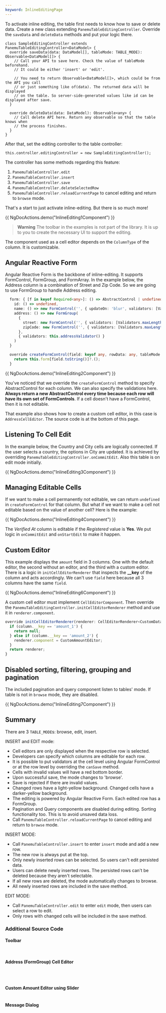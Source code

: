 ```yaml
---
keyword: InlineEditingPage
---
```


To activate inline editing, the table first needs to know how to save or delete data. Create
a new class extending `PanemuTableEditingController`. Override the `saveData` and `deleteData` methods
and put your logic there.

```
class SampleEditingController extends PanemuTableEditingController<DataModel> {
  override saveData(data: DataModel[], tableMode: TABLE_MODE): Observable<DataModel[]> {
    // Call your API to save here. Check the value of tableMode beforehand.
    // It could be either 'insert' or 'edit'.

    // You need to return Observable<DataModel[]>, which could be from the API you call
    // or just something like of(data). The returned data will be displayed
    // on the table. So server-side-generated values like id can be displayed after save.
  }

  override deleteData(data: DataModel): Observable<any> {
    // Call delete API here. Return any observable so that the table knows when
    // the process finishes.
  }
}
```

After that, set the editing controller to the table controller:
```
this.controller.editingController = new SampleEditingController();
```

The controller has some methods regarding this feature:
1. `PanemuTableController.edit`
2. `PanemuTableController.insert`
3. `PanemuTableController.save`
4. `PanemuTableController.deleteSelectedRow`
5. `PanemuTableController.reloadCurrentPage` to cancel editing and return to `browse` mode.

That's a start to just activate inline-editing. But there is so much more!

{{ NgDocActions.demo("InlineEditing1Component") }}

> **Warning**
> The toolbar in the examples is not part of the library. It is up to you to create
> the necessary UI to support the editing.

The component used as a cell editor depends on the `ColumnType` of the column. It is customizable.

## Angular Reactive Form

Angular Reactive Form is the backbone of inline-editing. It supports FormControl, FormGroup, and FormArray.
In the example below, the Address column is a combination of Street and Zip Code. So we are going to use FormGroup
to handle Address editing.

```typescript
  form: { [f in keyof Required<any>]: () => AbstractControl | undefined } = {
    id: () => undefined,
    name: () => new FormControl('', { updateOn: 'blur', validators: [Validators.required, Validators.maxLength(15), Validators.minLength(5)] }),
    address: () => new FormGroup(
      {
        street: new FormControl('', { validators: [Validators.maxLength(50)] }),
        zipCode: new FormControl('', { validators: [Validators.maxLength(5), Validators.minLength(5)] })
      },
      { validators: this.addressValidator() }
    )
  }

  override createFormControl(field: keyof any, rowData: any, tableMode: TABLE_MODE): AbstractControl | null | undefined {
    return this.form[field.toString()]?.();
  }
```

{{ NgDocActions.demo("InlineEditing2Component") }}

You've noticed that we override the `createFormControl` method to specify AbstractControl for each column.
We can also specify the validations here. **Always return a new AbstractControl every time because each row
will have its own set of FormControls**. If a cell doesn't have a FormControl, then it is not editable.

That example also shows how to create a custom cell editor, in this case is `AddressCellEditor`. The source code is at the bottom of this page.

## Listening To Cell Edit

In the example below, the Country and City cells are logically connected. If the user selects a country, the options
in City are updated. It is achieved by overriding `PanemuTableEditingController.onCommitEdit`. Also this table is
on edit mode initially.

{{ NgDocActions.demo("InlineEditing3Component") }}

## Managing Editable Cells

If we want to make a cell permanently not editable, we can return `undefined` in `createFormControl` for 
that column. But what if we want to make a cell not editable based on the value of another cell?
Here is the example:

{{ NgDocActions.demo("InlineEditing4Component") }}

The *Verified At* column is editable if the *Registered* value is **Yes**. We put logic in `onCommitEdit` and `onStartEdit`
to make it happen.

## Custom Editor

This example displays the `amount` field in 3 columns. One with the default editor, the second without an editor, and the third with
a custom editor. There is a logic in `initCellEditorRenderer` that inspects the **__key** of the column and acts
accordingly. We can't use `field` here because all 3 columns have the same `field`.

{{ NgDocActions.demo("InlineEditing6Component") }}

A custom cell editor must implement `CellEditorComponent`. Then override the `PanemuTableEditingController.initCellEditorRenderer` method and use it in `renderer.component`.

```typescript
override initCellEditorRenderer(renderer: CellEditorRenderer<CustomData>, column: PropertyColumn<CustomData>): CellEditorRenderer<CustomData> | null {
  if (column.__key == 'amount_1') {
    return null;
  } else if (column.__key == 'amount_2') {
    renderer.component = CustomAmountEditor;
  }
  return renderer;
}
```

## Disabled sorting, filtering, grouping and pagination

The included pagination and query component listen to tables' mode. If table is not in `browse` mode, they are disabled.

{{ NgDocActions.demo("InlineEditing7Component") }}

## Summary
There are 3 `TABLE_MODE`s: browse, edit, insert.

INSERT and EDIT mode:
- Cell editors are only displayed when the respective row is selected.
- Developers can specify which columns are editable for each row.
- It is possible to put validators at the cell level using Angular FormControl or at the row level by overriding the `canSave` method.
- Cells with invalid values will have a red bottom border.
- Upon successful save, the mode changes to 'browse'.
- Save is rejected if there are invalid values.
- Changed rows have a light-yellow background. Changed cells have a darker-yellow background.
- The editing is powered by Angular Reactive Form. Each edited row has a FormGroup.
- Pagination and Query components are disabled during editing. Sorting functionality too. This is to avoid
unsaved data loss.
- Call `PanemuTableController.reloadCurrentPage` to cancel editing and return to `browse` mode.

INSERT MODE:
- Call `PanemuTableController.insert` to enter `insert` mode and add a new row.
- The new row is always put at the top.
- Only newly inserted rows can be selected. So users can't edit persisted data.
- Users can delete newly inserted rows. The persisted rows can't be deleted because they aren't selectable.
- If all new rows are deleted, the mode automatically changes to browse.
- All newly inserted rows are included in the save method.

EDIT MODE:
- Call `PanemuTableController.edit` to enter `edit` mode, then users can select a row to edit.
- Only rows with changed cells will be included in the save method.

### Additional Source Code

#### Toolbar

```typescript file="../../example/inline-editing/toolbar.component.ts" group="toolbar" name="toolbar.component.ts"

```
```html file="../../example/inline-editing/toolbar.component.html" group="toolbar" name="toolbar.component.html"

```

#### Address (FormGroup) Cell Editor

```typescript file="../../example/inline-editing/address-cell-editor.ts" group="address-cell-editor" name="address-cell-editor.ts"

```
```html file="../../example/inline-editing/address-cell-editor.html" group="address-cell-editor" name="address-cell-editor.html"

```
```scss file="../../example/inline-editing/address-cell-editor.scss" group="address-cell-editor" name="address-cell-editor.scss"

```

#### Custom Amount Editor using Slider

```typescript file="../../example/inline-editing/custom-amount-editor.ts"

```

#### Message Dialog

```typescript file="../../example/message-dialog/message-dialog.component.ts" group="message-dialog" name="message-dialog.component.ts"

```
```typescript file="../../example/documentation.service.ts" group="message-dialog" name="documentation.service.ts"

```
